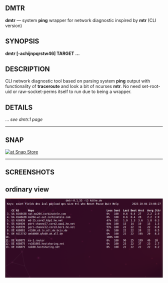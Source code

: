 DMTR
---

**dmtr** — system **ping** wrapper for network diagnostic inspired by **mtr** (CLI version)

SYNOPSIS
--------

**dmtr \[-achijnpqrstw46\] TARGET ...**

DESCRIPTION
-----------

CLI network diagnostic tool based on parsing system **ping** output with functionality of **traceroute** and look a bit of ncurses **mtr**.
No need set-root-uid or raw-socket-perms itself to run due to being a wrapper.

DETAILS
-------
... *see dmtr.1 page*

------------------------------------------------------------------------
SNAP
-----------
[![at Snap Store](https://res.cloudinary.com/canonical/image/fetch/f_auto,q_auto,fl_sanitize,w_60,h_60/https://dashboard.snapcraft.io/site_media/appmedia/2023/10/dmtr.png)](https://snapcraft.io/dmtr/embedded?button=black)

------------------------------------------------------------------------
SCREENSHOTS
-----------
## ordinary view
![ww-screenshot01](https://raw.githubusercontent.com/yvs2014/dmtr/main/img/ww-screenshot01.png)

